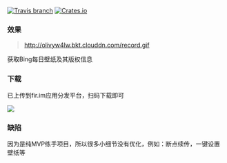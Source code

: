 [![Travis branch](https://img.shields.io/travis/rust-lang/rust/master.svg?style=plastic)]()
[![Crates.io](https://img.shields.io/crates/d/rustc-serialize.svg?style=plastic)]()

### 效果
> http://olivyw4lw.bkt.clouddn.com/record.gif

获取Bing每日壁纸及其版权信息

### 下载
已上传到fir.im应用分发平台，扫码下载即可

![](http://oasusatoz.bkt.clouddn.com/17-3-9/74114131-file_1489024894633_3335.png)
### 缺陷
因为是纯MVP练手项目，所以很多小细节没有优化，例如：断点续传，一键设置壁纸等
